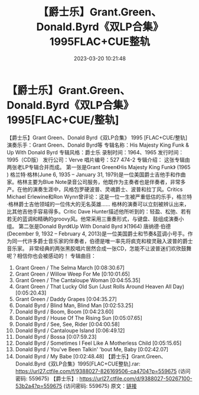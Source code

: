 ﻿---
title: 【爵士乐】Grant.Green、Donald.Byrd《双LP合集》1995FLAC+CUE整轨
date: 2023-03-20 10:21:48
categories: 古典音乐、新世纪、纯音雅乐
tags: 纯音雅乐
---
# 【爵士乐】Grant.Green、Donald.Byrd《双LP合集》1995[FLAC+CUE/整轨]

【爵士乐】Grant Green、Donald Byrd《双LP合集》 1995
[FLAC+CUE/整轨]
演奏乐手：Grant Green、Donald Byrd等
专辑名称：His Majesty King Funk & Up With Donald Byrd
专辑风格：爵士乐
录制时间：1964、1965
发行时间：1995（CD版）
发行公司：Verve
唱片编号：527 474-2
专辑介绍：
这张专辑由两张老LP专辑合并而成。
第一张是Grant Green《His Majesty King Funk》 (1965 )
格兰特·格林(June 6, 1935 – January 31, 1979)是一位美国爵士吉他手和作曲家。格林主要为Blue
Note录音公司服务，他既作为主奏者也是伴奏者，非常多产。在他的演奏生涯中，风格包罗硬波普、灵魂爵士、波普和拉丁风。Critics
Michael Erlewine和Ron
Wynn曾评论：这是一位一生被严重低估的乐手，格兰特·格林爵士吉他领域的一位伟大的无名英雄……
格林的演奏可以立刻被辨认出来，比其他吉他手容易得多。Critic Dave
Hunter描述他所听到的：轻盈、松弛、若有若无的蓝调和精确的groovy风。他常采用三重奏形式，与键盘、鼓组成演奏小组。
第二张是Donald Byrd《Up With Donald Byrd 》(1964)
唐纳德·伯德(December 9, 1932 – February 4,
2013)是一位美国爵士和节奏&蓝调小号手。作为同一代许多爵士音乐家的伴奏者，伯德是唯一率先将疯克和梭灵融入波普的爵士音乐家。
非常经典的两张黑胶唱片居然合成一张CD，怎能不让波普迷们欢欣鼓舞呢？相信你也会被感动的！
专辑曲目：
01. Grant Green / The Selma March [0:08:30.67]
02. Grant Green / Willow Weep For Me [0:10:01.65]
03. Grant Green / The Cantaloupe Woman [0:04:55.35]
04. Grant Green / That Lucky Old Sun (Just Rolls Around Heaven
All Day) [0:05:20.43]
05. Grant Green / Daddy Grapes [0:04:35.27]
06. Donald Byrd / Blind Man, Blind Man [0:02:53.25]
07. Donald Byrd / Boom, Boom [0:04:23.60]
08. Donald Byrd / House Of The Rising Sun [0:05:07.65]
09. Donald Byrd / See, See, Rider [0:04:00.58]
10. Donald Byrd / Cantaloupe Island [0:06:49.12]
11. Donald Byrd / Bossa [0:07:59.23]
12. Donald Byrd / Sometimes I Feel Like A Motherless Child
[0:05:15.65]
13. Donald Byrd / You've Been Talkin' 'bout Me, Baby
[0:02:42.07]
14. Donald Byrd / My Babe [0:02:48.48]
【爵士乐】Grant.Green、Donald.Byrd《双LP合集》1995[FLAC+CUE整轨].rar:
https://url27.ctfile.com/f/9388027-826169506-ca4704?p=559675
(访问密码: 559675)
【爵士乐】: https://url27.ctfile.com/d/9388027-50267100-53b2a4?p=559675
(访问密码: 559675)
原文：[链接](https://blog.sina.com.cn/s/blog_1647c7e760103111y.html)